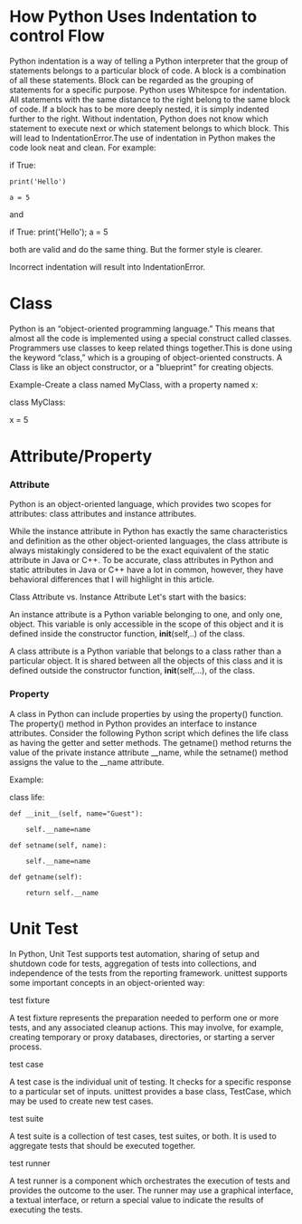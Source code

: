 # How Python Uses Indentation to control Flow 

Python indentation is a way of telling a Python interpreter that the group of statements belongs to a particular block of code. A block is a combination of all these statements. Block can be regarded as the grouping of statements for a specific purpose. Python uses Whitespce for indentation. All statements with the same distance to the right belong to the same block of code. If a block has to be more deeply nested, it is simply indented further to the right. Without indentation, Python does not know which statement to execute next or which statement belongs to which block. This will lead to IndentationError.The use of indentation in Python makes the code look neat and clean.
For example:

if True:

    print('Hello')
    
    a = 5
and

if True: print('Hello'); a = 5

both are valid and do the same thing. But the former style is clearer.

Incorrect indentation will result into IndentationError.

# Class

Python is an “object-oriented programming language.” This means that almost all the code is implemented using a special construct called classes. Programmers use classes to keep related things together.This is done using the keyword “class,” which is a grouping of object-oriented constructs.
A Class is like an object constructor, or a "blueprint" for creating objects.

Example-Create a class named MyClass, with a property named x:

class MyClass:

  x = 5
  
# Attribute/Property

### Attribute

Python is an object-oriented language, which provides two scopes for attributes: class attributes and instance attributes.

While the instance attribute in Python has exactly the same characteristics and definition as the other object-oriented languages, the class attribute is always mistakingly considered to be the exact equivalent of the static attribute in Java or C++. To be accurate, class attributes in Python and static attributes in Java or C++ have a lot in common, however, they have behavioral differences that I will highlight in this article.

Class Attribute vs. Instance Attribute
Let's start with the basics:

An instance attribute is a Python variable belonging to one, and only one, object. This variable is only accessible in the scope of this object and it is defined inside the constructor function, __init__(self,..) of the class.

A class attribute is a Python variable that belongs to a class rather than a particular object. It is shared between all the objects of this class and it is defined outside the constructor function, __init__(self,...), of the class.

### Property

A class in Python can include properties by using the property() function. The property() method in Python provides an interface to instance attributes.
Consider the following Python script which defines the life class as having the getter and setter methods. The getname() method returns the value of the private instance attribute __name, while the setname() method assigns the value to the __name attribute.

Example:

class life:
    
    def __init__(self, name="Guest"):
        
        self.__name=name
    
    def setname(self, name):
        
        self.__name=name
    
    def getname(self):
        
        return self.__name

# Unit Test

In Python, Unit Test supports test automation, sharing of setup and shutdown code for tests, aggregation of tests into collections, and independence of the tests from the reporting framework.  unittest supports some important concepts in an object-oriented way:

test fixture

A test fixture represents the preparation needed to perform one or more tests, and any associated cleanup actions. This may involve, for example, creating temporary or proxy databases, directories, or starting a server process.

test case

A test case is the individual unit of testing. It checks for a specific response to a particular set of inputs. unittest provides a base class, TestCase, which may be used to create new test cases.

test suite

A test suite is a collection of test cases, test suites, or both. It is used to aggregate tests that should be executed together.

test runner

A test runner is a component which orchestrates the execution of tests and provides the outcome to the user. The runner may use a graphical interface, a textual interface, or return a special value to indicate the results of executing the tests.
